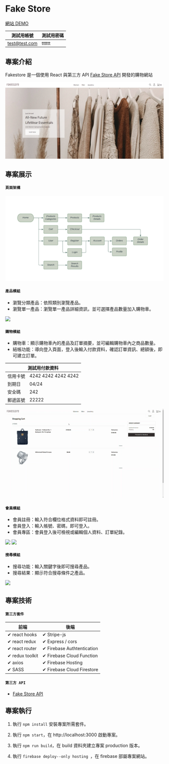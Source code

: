 # Fake Store

[網站 DEMO](https://fake-store-4dd9e.firebaseapp.com/)

| 測試用帳號 | 測試用密碼 |
| ---------- | ---------- |
| test@test.com       | tttttt     |

## 專案介紹

Fakestore 是一個使用 React 與第三方 API [Fake Store API](https://fakestoreapi.com/) 開發的購物網站

![Home Page](https://github.com/ZYL137/fake-store/blob/main/.github/img/Home.png)

## 專案展示

#### `頁面架構`

![](https://github.com/ZYL137/fake-store/blob/main/.github/img/sitemap.png)

#### `產品模組`

- 瀏覽分類產品：依照類別瀏覽產品。
- 瀏覽單一產品：瀏覽單一產品詳細資訊，並可選擇產品數量加入購物車。

![](https://github.com/ZYL137/fake-store/blob/main/.github/img/product.gif)

#### `購物模組`

- 購物車：顯示購物車內的產品及訂單摘要，並可編輯購物車內之商品數量。
- 結帳功能：導向登入頁面，登入後輸入付款資料，確認訂單資訊、總額後，即可建立訂單。

<table>
    <thead>
        <tr>
            <th colspan="2">測試用付款資料</th>
        </tr>
    </thead>
    <tbody>
        <tr>
            <td>信用卡號</td>
            <td>4242 4242 4242 4242</td>
        </tr> <tr>
            <td>到期日</td>
            <td>04/24</td>
        </tr> <tr>
            <td>安全碼</td>
            <td>242</td>
        </tr>
        </tr> <tr>
            <td>郵遞區號</td>
            <td>22222</td>
        </tr>
    </tbody>
</table>

![](https://github.com/ZYL137/fake-store/blob/main/.github/img/cart.gif)

#### `會員模組`

- 會員註冊：輸入符合欄位格式資料即可註冊。
- 會員登入：輸入帳號、密碼，即可登入。
- 會員專區：會員登入後可檢視或編輯個人資料、訂單紀錄。

![](https://github.com/ZYL137/fake-store/blob/main/.github/img/register.gif)
![](https://github.com/ZYL137/fake-store/blob/main/.github/img/account.gif)

#### `搜尋模組`

- 搜尋功能：輸入關鍵字後即可搜尋產品。
- 搜尋結果：顯示符合搜尋條件之產品。

![](https://github.com/ZYL137/fake-store/blob/main/.github/img/search.gif)

## 專案技術

#### `第三方套件`

| 前端            | 後端                       |
| --------------- | -------------------------- |
| ✔ react hooks   | ✔ Stripe-js                |
| ✔ react redux   | ✔ Express / cors           |
| ✔ react router  | ✔ Firebase Authtentication |
| ✔ redux toolkit | ✔ Firebase Cloud Function  |
| ✔ axios         | ✔ Firebase Hosting         |
| ✔ SASS          | ✔ Firebase Cloud Firestore |

#### `第三方 API`

- [Fake Store API](https://fakestoreapi.com/)

## 專案執行

1. 執行 `npm install` 安裝專案所需套件。

2. 執行 `npm start`，在 http://localhost:3000 啟動專案。

3. 執行 `npm run build`，在 build 資料夾建立專案 production 版本。

4. 執行 `firebase deploy--only hosting `，在 firebase 部屬專案網站。

